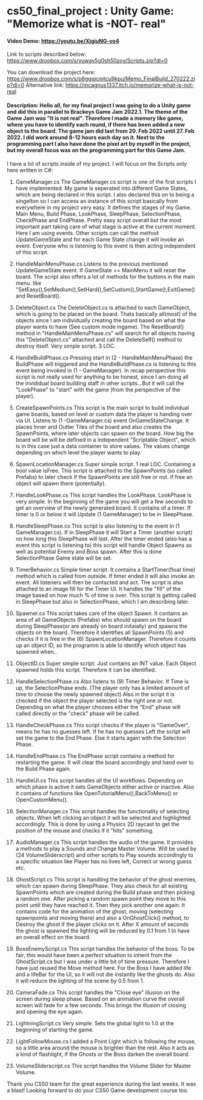 # cs50_final_project : Unity Game: "Memorize what is -NOT- real"

#### Video Demo:  <https://youtu.be/XjgiuNG-vo4>
  
Link to scripts described below: https://www.dropbox.com/s/yuway5g0sh50zoy/Scripts.zip?dl=0

You can download the project here: https://www.dropbox.com/s/p8ggqjcmtcu9kpu/Memo_FinalBuild_270222.zip?dl=0
Alternative link: https://mcagnus1337.itch.io/memorize-what-is-not-real

#### Description: Hello all, for my final project I was going to do a Unity game and did this in parallel to Brackeys Game Jam 2022.1. The theme of the Game Jam was "It is not real". Therefore I made a memory like game, where you have to identify each round, if there has been added a new object to the board. The game jam did last from 20. Feb 2022 until 27. Feb 2022. I did work around 8-12 hours each day on it. Next to the programming part I also have done the pixel art by myself in the project, but my overall focus was on the programming part for this Game Jam.
  
I have a lot of scripts inside of my project. I will focus on the Scripts only here written in C#:
  
  1. GameManager.cs
  The GameManager.cs script is one of the first scripts I have implemented. My game is seperated into different Game States, which are being declared in this script. I also declared this on to being a singelton so I can access an instance of this script basically from everywhere in my project very easy. It defines the stages of my Game. Main Menu, Build Phase, LookPhase, SleepPhase, SelectionPhase, CheckPhase and EndPhase. Pretty easy script overall but the most important part taking care of what stage is active at the current moment. Here I am using events. Other scripts can call the method UpdateGameState and for each Game State change it will invoke an event. Everyone who is listening to this event is then acting independent of this script.
  
  2. HandleMainMenuPhase.cs
  Listens to the previous mentioned UpdateGameState event. If GameState == MainMenu it will reset the board. The script also offers a lot of methods for the buttons in the main menu. like "SetEasy(),SetMedium(),SetHard(),SetCustom(),StartGame(),ExitGame() and ResetBoard().
  
  3. DeleteObject.cs
The DeleteObject.cs is attached to each GameObject, which is going to be placed on the board. Thats basically all(most) of the objects since I am individually creating the board based on what the player wants to have (See custom mode ingame). The ResetBoard() method in "HandleMainMenuPhase.cs" will search for all objects having this "DeleteObject.cs" attached and call the DeleteSelf() method to destroy itself. Very simple script. 3 LOC.
  
  4. HandleBuildPhase.cs
Pressing start in (2 - HandleMainMenuPhase) the BuildPhase will triggered and the HandleBuildPhase.cs is listening to this event being invoked in (1 - GameManager).
In recap perspective this script is not really used for anything to be honest, since I am doing all the invididual board building staff in other scripts...But it will call the "LookPhase" to "start" with the game (from the perspective of the player).
  
  5. CreateSpawnPoints.cs
 This script is the main script to build individual game boards, based on level or custom data the player is handing over via UI. Listens to (1 -GameManager.cs) event OnGameStateChange.
  It places Inner and Outter Tiles of the board and also creates the SpawnPoints, where later objects can spawn on the board. How big the board will be will be defined in a independent "Scriptable Object", which is in this case just a data container to store values. The values change depending on which level the player wants to play.
  
  6. SpawnLocationManager.cs
  Super simple script. 1 real LOC. Containing a bool value isFree. This script is attached to the SpawnPoints (so called Prefabs) to later check if the SpawnPoints are still free or not. If free an object will spawn there (potentially).
  
  7. HandleLookPhase.cs
  This script handles the LookPhase. LookPhase is very simple. In the beginning of the game you will get a few seconds to get an overview of the newly generated board. It contains of a timer. If timer is 0 or below it will Update (1 GameManager) to be in SleepPhase.
  
  8. HandleSleepPhase.cs
  This script is also listening to the event in (1 GameManager.cs). If in SleepPhase it will Start a Timer (another script) on how long this SleepPhase will last.
  After the timer ended (also has a event this script is listening to) this script will handle Object Spawns as well as potential Enemy and Boss spawn.
  After this is done SelectionPhase Game state will be set.
  
  9. TimerBehavior.cs
  Simple timer script. It contains a StartTimer(float time) method which is called from outside. If timer ended it will also invoke an event. All listeners will then be contacted and act. The script is also attached to an image fill for the Timer UI. It handles the "fill" of the image based on how much % of time is over. This script is getting called in SleepPhase but also in SelectionPhase, which I am describing later.
  
  10. Spawner.cs
  This script takes care of the object Spawn. It contains an area of all GameObjects (Prefabs) who should spawn on the board during SleepPhase(or are already on board initaially) and spawns the objects on the board. Therefore it identifies all SpawnPoints (5) and checks if it is free in the (6) SpawnLocationManager. Therefore it counts up an object ID, so the programm is able to identify which object has spawned when..
  
  11. ObjectID.cs
  Super simple script. Just contains an INT value. Each Object spawned holds this script. Therefore it can be identified. 
  
  12. HandleSelectionPhase.cs
  Also listens to (9) Timer Behavior. If Time is up, the SelectionPhase ends. (The player only has a limited amount of time to choose the newly spawned object) Also in the script it is checked if the object the player selected is the right one or not. Depending on what the player chooses either the "End" phase will called directly or the "check" phase will be called.
  
  13. HandleCheckPhase.cs
 This script checks if the player is "GameOver", means he has no guesses left. If he has no guesses Left the script will set the game to the End Phase. Else it starts again with the Selection Phase.
  
  14. HandleEndPhase.cs
 The EndPhase script contains a method for restarting the game. It will clear the board accordingly and hand over to the Build Phase again.
  
  15. HandleUI.cs
  This script handles all the UI workflows. Depending on which phase is active it sets GameObjects either active or inactive. Also it contains of functions like OpenTutorialMenu(),BackToMenu() or OpenCustomMenu().
  
  16. SelectionManager.cs
  This script handles the functionality of selecting objects. When left clicking an object it will be selected and highlighted accordingly. This is done by using a Physics 2D raycast to get the position of the mouse and checks if it "hits" something.
  
  17. AudioManager.cs
  This script handles the audio of the game. It provides a methods to play a Sounds and Change Master Volume. Will be used by (24 VolumeSliderscript) and other scripts to Play sounds accordingly to a specific situation like Player has no lives left, Correct or wrong guess etc.
  
  18. GhostScript.cs
  This script is handling the behavior of the ghost enemies, which can spawn during SleepPhase. They also check for all existing SpawnPoints which are created during the Build phase and then picking a random one. After picking a random spawn point they move to this point until they have reached it. Then they pick another one again. It contains code for the animation of the ghost, moving (selecting spawnpoints and moving there) and also a OnGhostClick() method, to Destroy the ghost if the player clicks on it. After X amount of seconds the ghost is spawned the lighting will be reduced by 0.1 from 1 to have an overall effect on the board.
    
  19. BossEnemyScript.cs
  This script handles the behavior of the boss. To be fair, this would have been a perfect situation to inherit from the GhostScript.cs but I was under a little bit of time pressure. Therefore I have just reused the Move method here. For the Boss I have added life and a lifeBar for the UI, so it will not die instantly like the ghosts do. Also it will reduce the lighting of the scene by 0.5 from 1. 
  
  20. CameraFade.cs
  This script handles the "Close eye" illusion on the screen during sleep phase. Based on an animation curve the overall screen will fade for a few seconds. This brings the illusion of closing and opening the eye again.
  
  21. LightningScript.cs
  Very simple. Sets the global light to 1.0 at the beginning of starting the game.
  
  22. LightFollowMouse.cs
  I added a Point Light which is following the mouse, so a little area around the mouse is brighter than the rest. Also it acts as a kind of flashlight, if the Ghosts or the Boss darken the overall board.
  
  23. VolumeSliderscript.cs
  This script handles the Volume Slider for Master Volume.

  
  
 Thank you CS50 team for the great experience during the last weeks. It was a blast! Looking forward to do your CS50 Game development course too.
